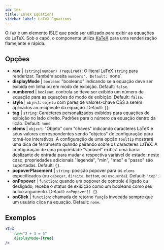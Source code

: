 ```yaml
---
id: tex
title: LaTeX Equations
sidebar_label: LaTeX Equations
---
```


O `TeX` é um elemento ISLE que pode ser utilizado para exibir as equações do LaTeX. Sob o capô, o componente utiliza [KaTeX](https://github.com/Khan/KaTeX) para uma renderização flamejante e rápida.

## Opções

* __raw__ | `(string|number) (required)`: O literal LaTeX `string` para renderizar. Também aceita `numbers'. Default: `none`.
* __displayMode__ | `boolean`: "booleano" indicando se a equação deve ser exibida em linha ou em modo de exibição. Default: `false`.
* __numbered__ | `boolean`: controla se deve ser exibido um número de equação para as equações do modo de exibição. Default: `false`.
* __style__ | `object`: `objeto` com pares de valores-chave CSS a serem aplicados ao recipiente da equação. Default: `{}`.
* __tag__ | `string`: Caracteres personalizados exibidos para equações de exibição no lado direito. Padrões para o número da equação dentro da lição. Default: `none`.
* __elems__ | `object`: "Objeto" com "chaves" indicando caracteres LaTeX e seus valores correspondentes sendo "objetos" de configuração para torná-los interativos. A configuração de uma opção `tooltip` mostrará uma dica de ferramenta quando pairando sobre os caracteres LaTeX. A configuração de uma propriedade "variável" exibirá uma barra deslizante de entrada para mudar a respectiva variável de estado; neste caso, propriedades adicionais "legenda", "min", "max" e "passo" são suportadas. Default: `{}`.
* __popoverPlacement__ | `string`: posição popover para os `elems` especificados (ou `cabeçar`, `direita`, `bottom`, ou `esquerda`). Default: `'top'`.
* __onPopover__ | `function`: quando um popover de controle é ligado ou desligado; recebe o status de exibição como um booleano como seu único argumento. Default: `onPopover() {}`.
* __onClick__ | `function`: chamada de retorno `função` invocada sempre que um usuário clica na equação. Default: `none`.


## Exemplos

```jsx live
<TeX
    raw="2 + 3 = 5"
    displayMode={true}
/>
```



